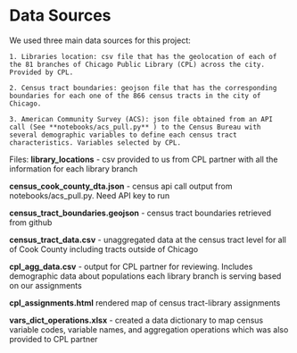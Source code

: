 # Data Sources
We used three main data sources for this project:

    1. Libraries location: csv file that has the geolocation of each of the 81 branches of Chicago Public Library (CPL) across the city. Provided by CPL.

    2. Census tract boundaries: geojson file that has the corresponding boundaries for each one of the 866 census tracts in the city of Chicago.

    3. American Community Survey (ACS): json file obtained from an API call (See **notebooks/acs_pull.py** ) to the Census Bureau with several demographic variables to define each census tract characteristics. Variables selected by CPL.

Files:
**library_locations** - csv provided to us from CPL partner with all the information for each library branch

**census_cook_county_dta.json** - census api call output from notebooks/acs_pull.py. Need API key to run

**census_tract_boundaries.geojson** - census tract boundaries retrieved from github

**census_tract_data.csv** - unaggregated data at the census tract level for all of Cook County including tracts outside of Chicago

**cpl_agg_data.csv** - output for CPL partner for reviewing. Includes demographic data about populations each library branch is serving based on our assignments

**cpl_assignments.html** rendered map of census tract-library assignments

**vars_dict_operations.xlsx** - created a data dictionary to map census variable codes, variable names, and aggregation operations which was also provided to CPL partner


